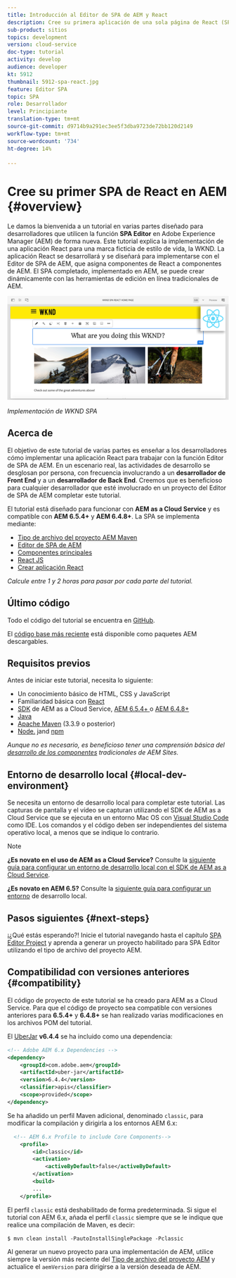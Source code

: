 ```yaml
---
title: Introducción al Editor de SPA de AEM y React
description: Cree su primera aplicación de una sola página de React (SPA) que se pueda editar en Adobe Experience Manager AEM con el SPA de WKND. Obtenga información sobre cómo crear una SPA mediante el marco de React JS con el Editor de SPA de AEM. Este tutorial en varias partes explica la implementación de una aplicación React para una marca ficticia de estilo de vida, la WKND. El tutorial cubre la creación de extremo a extremo de la SPA y la integración con AEM.
sub-product: sitios
topics: development
version: cloud-service
doc-type: tutorial
activity: develop
audience: developer
kt: 5912
thumbnail: 5912-spa-react.jpg
feature: Editor SPA
topic: SPA
role: Desarrollador
level: Principiante
translation-type: tm+mt
source-git-commit: d9714b9a291ec3ee5f3dba9723de72bb120d2149
workflow-type: tm+mt
source-wordcount: '734'
ht-degree: 14%

---
```



# Cree su primer SPA de React en AEM {#overview}

Le damos la bienvenida a un tutorial en varias partes diseñado para desarrolladores que utilicen la función **SPA Editor** en Adobe Experience Manager (AEM) de forma nueva. Este tutorial explica la implementación de una aplicación React para una marca ficticia de estilo de vida, la WKND. La aplicación React se desarrollará y se diseñará para implementarse con el Editor de SPA de AEM, que asigna componentes de React a componentes de AEM. El SPA completado, implementado en AEM, se puede crear dinámicamente con las herramientas de edición en línea tradicionales de AEM.

![SPA final implementado](assets/wknd-spa-implementation.png)

*Implementación de WKND SPA*

## Acerca de

El objetivo de este tutorial de varias partes es enseñar a los desarrolladores cómo implementar una aplicación React para trabajar con la función Editor de SPA de AEM. En un escenario real, las actividades de desarrollo se desglosan por persona, con frecuencia involucrando a un **desarrollador de Front End** y a un **desarrollador de Back End**. Creemos que es beneficioso para cualquier desarrollador que esté involucrado en un proyecto del Editor de SPA de AEM completar este tutorial.

El tutorial está diseñado para funcionar con **AEM as a Cloud Service** y es compatible con **AEM 6.5.4+** y **AEM 6.4.8+**. La SPA se implementa mediante:

* [Tipo de archivo del proyecto AEM Maven](https://docs.adobe.com/content/help/es-ES/experience-manager-core-components/using/developing/archetype/overview.html)
* [Editor de SPA de AEM](https://docs.adobe.com/content/help/en/experience-manager-65/developing/headless/spas/spa-walkthrough.html#content-editing-experience-with-spa)
* [Componentes principales](https://docs.adobe.com/content/help/es-ES/experience-manager-core-components/using/introduction.html)
* [React JS](https://reactjs.org/)
* [Crear aplicación React](https://create-react-app.dev/)

*Calcule entre 1 y 2 horas para pasar por cada parte del tutorial.*

## Último código

Todo el código del tutorial se encuentra en [GitHub](https://github.com/adobe/aem-guides-wknd-spa).

El [código base más reciente](https://github.com/adobe/aem-guides-wknd-spa/releases) está disponible como paquetes AEM descargables.

## Requisitos previos

Antes de iniciar este tutorial, necesita lo siguiente:

* Un conocimiento básico de HTML, CSS y JavaScript
* Familiaridad básica con [React](https://reactjs.org/tutorial/tutorial.html)
* [SDK](https://docs.adobe.com/content/help/en/experience-manager-learn/cloud-service/local-development-environment-set-up/aem-runtime.html#download-the-aem-as-a-cloud-service-sdk) de AEM as a Cloud Service,  [AEM 6.5.4+ ](https://helpx.adobe.com/experience-manager/aem-releases-updates.html#65) o  [AEM 6.4.8+](https://helpx.adobe.com/experience-manager/aem-releases-updates.html#64)
* [Java](https://downloads.experiencecloud.adobe.com/content/software-distribution/en/general.html)
* [Apache Maven](https://maven.apache.org/) (3.3.9 o posterior)
* [Node.](https://nodejs.org/en/) jand  [npm](https://www.npmjs.com/)

*Aunque no es necesario, es beneficioso tener una comprensión básica del  [desarrollo de los componentes](https://docs.adobe.com/content/help/en/experience-manager-learn/getting-started-wknd-tutorial-develop/overview.html) tradicionales de AEM Sites.*

## Entorno de desarrollo local {#local-dev-environment}

Se necesita un entorno de desarrollo local para completar este tutorial. Las capturas de pantalla y el vídeo se capturan utilizando el SDK de AEM as a Cloud Service que se ejecuta en un entorno Mac OS con [Visual Studio Code](https://code.visualstudio.com/) como IDE. Los comandos y el código deben ser independientes del sistema operativo local, a menos que se indique lo contrario.

>[!NOTE]
>
> **¿Es novato en el uso de AEM as a Cloud Service?** Consulte la [siguiente guía para configurar un entorno de desarrollo local con el SDK de AEM as a Cloud Service](https://docs.adobe.com/content/help/en/experience-manager-learn/cloud-service/local-development-environment-set-up/overview.html).
>
> **¿Es novato en AEM 6.5?** Consulte la  [siguiente guía para configurar un entorno](https://docs.adobe.com/content/help/en/experience-manager-learn/foundation/development/set-up-a-local-aem-development-environment.html) de desarrollo local.

## Pasos siguientes {#next-steps}

¡¿Qué estás esperando?! Inicie el tutorial navegando hasta el capítulo [SPA Editor Project](create-project.md) y aprenda a generar un proyecto habilitado para SPA Editor utilizando el tipo de archivo del proyecto AEM.

## Compatibilidad con versiones anteriores {#compatibility}

El código de proyecto de este tutorial se ha creado para AEM as a Cloud Service. Para que el código de proyecto sea compatible con versiones anteriores para **6.5.4+** y **6.4.8+** se han realizado varias modificaciones en los archivos POM del tutorial.

El [UberJar](https://docs.adobe.com/content/help/en/experience-manager-65/developing/devtools/ht-projects-maven.html#what-is-the-uberjar) **v6.4.4** se ha incluido como una dependencia:

```xml
<!-- Adobe AEM 6.x Dependencies -->
<dependency>
    <groupId>com.adobe.aem</groupId>
    <artifactId>uber-jar</artifactId>
    <version>6.4.4</version>
    <classifier>apis</classifier>
    <scope>provided</scope>
</dependency>
```

Se ha añadido un perfil Maven adicional, denominado `classic`, para modificar la compilación y dirigirla a los entornos AEM 6.x:

```xml
  <!-- AEM 6.x Profile to include Core Components-->
    <profile>
        <id>classic</id>
        <activation>
            <activeByDefault>false</activeByDefault>
        </activation>
        <build>
        ...
    </profile>
```

El perfil `classic` está deshabilitado de forma predeterminada. Si sigue el tutorial con AEM 6.x, añada el perfil `classic` siempre que se le indique que realice una compilación de Maven, es decir:

```shell
$ mvn clean install -PautoInstallSinglePackage -Pclassic
```

Al generar un nuevo proyecto para una implementación de AEM, utilice siempre la versión más reciente del [Tipo de archivo del proyecto AEM](https://github.com/adobe/aem-project-archetype) y actualice el `aemVersion` para dirigirse a la versión deseada de AEM.
